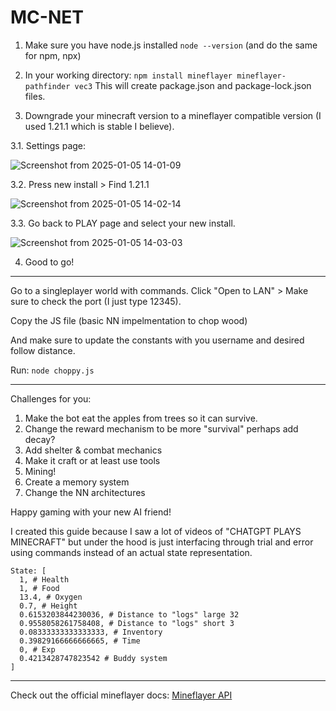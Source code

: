 # MC-NET

1. Make sure you have node.js installed ```node --version``` (and do the same for npm, npx)

2. In your working directory: ```npm install mineflayer mineflayer-pathfinder vec3``` This will create package.json and package-lock.json files.

3. Downgrade your minecraft version to a mineflayer compatible version (I used 1.21.1 which is stable I believe).

3.1. Settings page:

![Screenshot from 2025-01-05 14-01-09](https://github.com/user-attachments/assets/82a708dd-34ec-49fa-addc-7f1754653fed)

3.2. Press new install > Find 1.21.1 

![Screenshot from 2025-01-05 14-02-14](https://github.com/user-attachments/assets/e4b1c9d2-5919-4084-b2fe-472eacecae6c)

3.3. Go back to PLAY page and select your new install. 

![Screenshot from 2025-01-05 14-03-03](https://github.com/user-attachments/assets/5ac8180f-e576-486b-90f8-db108742a2c9)

4. Good to go!

---

Go to a singleplayer world with commands. 
Click "Open to LAN" > Make sure to check the port (I just type 12345). 

Copy the JS file (basic NN impelmentation to chop wood)

And make sure to update the constants with you username and desired follow distance. 

Run: ```node choppy.js``` 


---

Challenges for you:

1. Make the bot eat the apples from trees so it can survive.
2. Change the reward mechanism to be more "survival" perhaps add decay?
3. Add shelter & combat mechanics
4. Make it craft or at least use tools
5. Mining!
6. Create a memory system
7. Change the NN architectures

Happy gaming with your new AI friend!

I created this guide because I saw a lot of videos of "CHATGPT PLAYS MINECRAFT" but under the hood is just interfacing through trial and error using commands instead of an actual state representation.

```  
State: [
  1, # Health
  1, # Food
  13.4, # Oxygen
  0.7, # Height
  0.6153203844230036, # Distance to "logs" large 32 
  0.9558058261758408, # Distance to "logs" short 3
  0.08333333333333333, # Inventory
  0.39829166666666665, # Time
  0, # Exp
  0.4213428747823542 # Buddy system
]
``` 

----

Check out the official mineflayer docs:
[Mineflayer API](https://github.com/PrismarineJS/mineflayer/blob/master/docs/api.md) 





